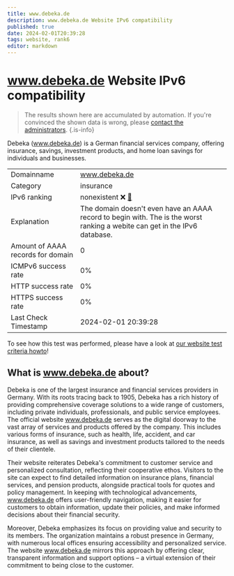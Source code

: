 ```yaml
---
title: www.debeka.de
description: www.debeka.de Website IPv6 compatibility
published: true
date: 2024-02-01T20:39:28
tags: website, rank6
editor: markdown
---
```


# www.debeka.de Website IPv6 compatibility

> The results shown here are accumulated by automation. If you're convinced the shown data is wrong, please [contact the administrators](/howto/chat). 
{.is-info}

Debeka (www.debeka.de) is a German financial services company, offering insurance, savings, investment products, and home loan savings for individuals and businesses.


|   |   |
| - | - |
| Domainname | www.debeka.de
| Category | insurance |
| IPv6 ranking | nonexistent :x: [🔗](/howto/ranking) |
| Explanation | The domain doesn't even have an AAAA record to begin with. The is the worst ranking a webite can get in the IPv6 database. |
| Amount of AAAA records for domain | 0 |
| ICMPv6 success rate | 0%|
| HTTP success rate | 0% |
| HTTPS success rate | 0% |
| Last Check Timestamp | 2024-02-01 20:39:28 |

To see how this test was performed, please have a look at [our website test criteria howto](/howto/testcriteria/website)!


## What is www.debeka.de about?
Debeka is one of the largest insurance and financial services providers in Germany. With its roots tracing back to 1905, Debeka has a rich history of providing comprehensive coverage solutions to a wide range of customers, including private individuals, professionals, and public service employees. The official website www.debeka.de serves as the digital doorway to the vast array of services and products offered by the company. This includes various forms of insurance, such as health, life, accident, and car insurance, as well as savings and investment products tailored to the needs of their clientele.

Their website reiterates Debeka's commitment to customer service and personalized consultation, reflecting their cooperative ethos. Visitors to the site can expect to find detailed information on insurance plans, financial services, and pension products, alongside practical tools for quotes and policy management. In keeping with technological advancements, www.debeka.de offers user-friendly navigation, making it easier for customers to obtain information, update their policies, and make informed decisions about their financial security.

Moreover, Debeka emphasizes its focus on providing value and security to its members. The organization maintains a robust presence in Germany, with numerous local offices ensuring accessibility and personalized service. The website www.debeka.de mirrors this approach by offering clear, transparent information and support options – a virtual extension of their commitment to being close to the customer.


